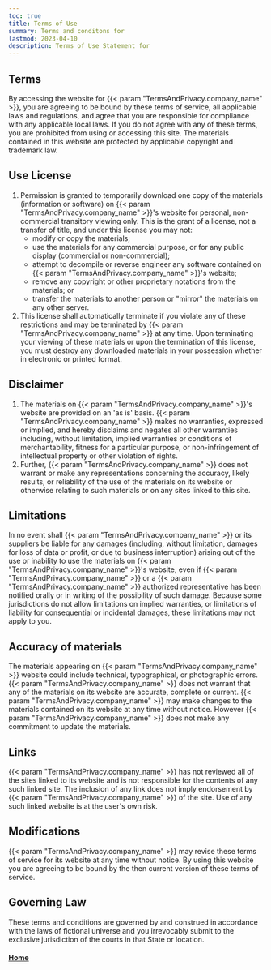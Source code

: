 ```yaml
---
toc: true
title: Terms of Use
summary: Terms and conditons for 
lastmod: 2023-04-10
description: Terms of Use Statement for
---
```


## Terms

By accessing the website for {{< param "TermsAndPrivacy.company_name" >}}, you are agreeing to be bound by these terms of service, all applicable laws and regulations, and agree that you are responsible for compliance with any applicable local laws. If you do not agree with any of these terms, you are prohibited from using or accessing this site. The materials contained in this website are protected by applicable copyright and trademark law.

## Use License

1.  Permission is granted to temporarily download one copy of the materials (information or software) on {{< param "TermsAndPrivacy.company_name" >}}'s website for personal, non-commercial transitory viewing only. This is the grant of a license, not a transfer of title, and under this license you may not:
    *  modify or copy the materials;
    *  use the materials for any commercial purpose, or for any public display (commercial or non-commercial);
    *  attempt to decompile or reverse engineer any software contained on {{< param "TermsAndPrivacy.company_name" >}}'s website;
    *  remove any copyright or other proprietary notations from the materials; or
    *  transfer the materials to another person or "mirror" the materials on any other server.
2.  This license shall automatically terminate if you violate any of these restrictions and may be terminated by {{< param "TermsAndPrivacy.company_name" >}} at any time. Upon terminating your viewing of these materials or upon the termination of this license, you must destroy any downloaded materials in your possession whether in electronic or printed format.

## Disclaimer

1.  The materials on {{< param "TermsAndPrivacy.company_name" >}}'s website are provided on an 'as is' basis. {{< param "TermsAndPrivacy.company_name" >}} makes no warranties, expressed or implied, and hereby disclaims and negates all other warranties including, without limitation, implied warranties or conditions of merchantability, fitness for a particular purpose, or non-infringement of intellectual property or other violation of rights.
2.  Further, {{< param "TermsAndPrivacy.company_name" >}} does not warrant or make any representations concerning the accuracy, likely results, or reliability of the use of the materials on its website or otherwise relating to such materials or on any sites linked to this site.

## Limitations

In no event shall {{< param "TermsAndPrivacy.company_name" >}} or its suppliers be liable for any damages (including, without limitation, damages for loss of data or profit, or due to business interruption) arising out of the use or inability to use the materials on {{< param "TermsAndPrivacy.company_name" >}}'s website, even if {{< param "TermsAndPrivacy.company_name" >}} or a {{< param "TermsAndPrivacy.company_name" >}} authorized representative has been notified orally or in writing of the possibility of such damage. Because some jurisdictions do not allow limitations on implied warranties, or limitations of liability for consequential or incidental damages, these limitations may not apply to you.

## Accuracy of materials

The materials appearing on {{< param "TermsAndPrivacy.company_name" >}} website could include technical, typographical, or photographic errors. {{< param "TermsAndPrivacy.company_name" >}} does not warrant that any of the materials on its website are accurate, complete or current. {{< param "TermsAndPrivacy.company_name" >}} may make changes to the materials contained on its website at any time without notice. However {{< param "TermsAndPrivacy.company_name" >}} does not make any commitment to update the materials.

## Links

{{< param "TermsAndPrivacy.company_name" >}} has not reviewed all of the sites linked to its website and is not responsible for the contents of any such linked site. The inclusion of any link does not imply endorsement by {{< param "TermsAndPrivacy.company_name" >}} of the site. Use of any such linked website is at the user's own risk.

## Modifications

{{< param "TermsAndPrivacy.company_name" >}} may revise these terms of service for its website at any time without notice. By using this website you are agreeing to be bound by the then current version of these terms of service.

## Governing Law

These terms and conditions are governed by and construed in accordance with the laws of fictional universe and you irrevocably submit to the exclusive jurisdiction of the courts in that State or location.  


#### __[Home](/)__

